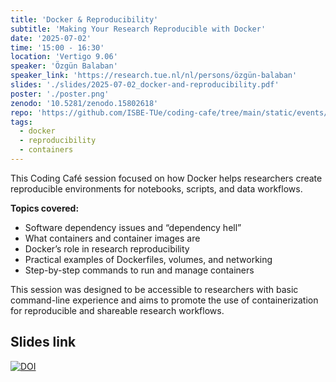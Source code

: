 ```yaml
---
title: 'Docker & Reproducibility'
subtitle: 'Making Your Research Reproducible with Docker'
date: '2025-07-02'
time: '15:00 - 16:30'
location: 'Vertigo 9.06'
speaker: 'Özgün Balaban'
speaker_link: 'https://research.tue.nl/nl/persons/özgün-balaban'
slides: './slides/2025-07-02_docker-and-reproducibility.pdf'
poster: './poster.png'
zenodo: '10.5281/zenodo.15802618'
repo: 'https://github.com/ISBE-TUe/coding-cafe/tree/main/static/events/2025-07-02_docker-and-reproducibility'
tags:
  - docker
  - reproducibility
  - containers
---
```


This Coding Café session focused on how Docker helps researchers create reproducible environments for notebooks, scripts, and data workflows.

**Topics covered:**

- Software dependency issues and “dependency hell”
- What containers and container images are
- Docker’s role in research reproducibility
- Practical examples of Dockerfiles, volumes, and networking
- Step-by-step commands to run and manage containers

This session was designed to be accessible to researchers with basic command-line experience and aims to promote the use of containerization for reproducible and shareable research workflows.

## Slides link

[![DOI](https://zenodo.org/badge/DOI/10.5281/zenodo.15802618.svg)](https://doi.org/10.5281/zenodo.15802618)

